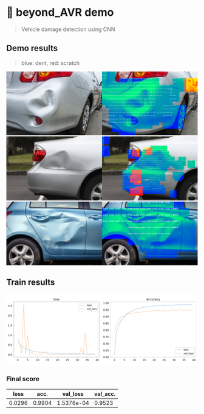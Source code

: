 # 🚙 beyond_AVR demo
> Vehicle damage detection using CNN

## Demo results
> blue: dent, red: scratch

![demo_1](/images/demo_1.png)
![demo_2](/images/demo_2.png)
![demo_3](/images/demo_3.png)

## Train results
![train_graph](/images/train_graph.png)

### Final score
| loss   | acc.   | val_loss   | val_acc. |
|--------|--------|------------|----------|
| 0.0296 | 0.9904 | 1.5376e-04 | 0.9523   |


